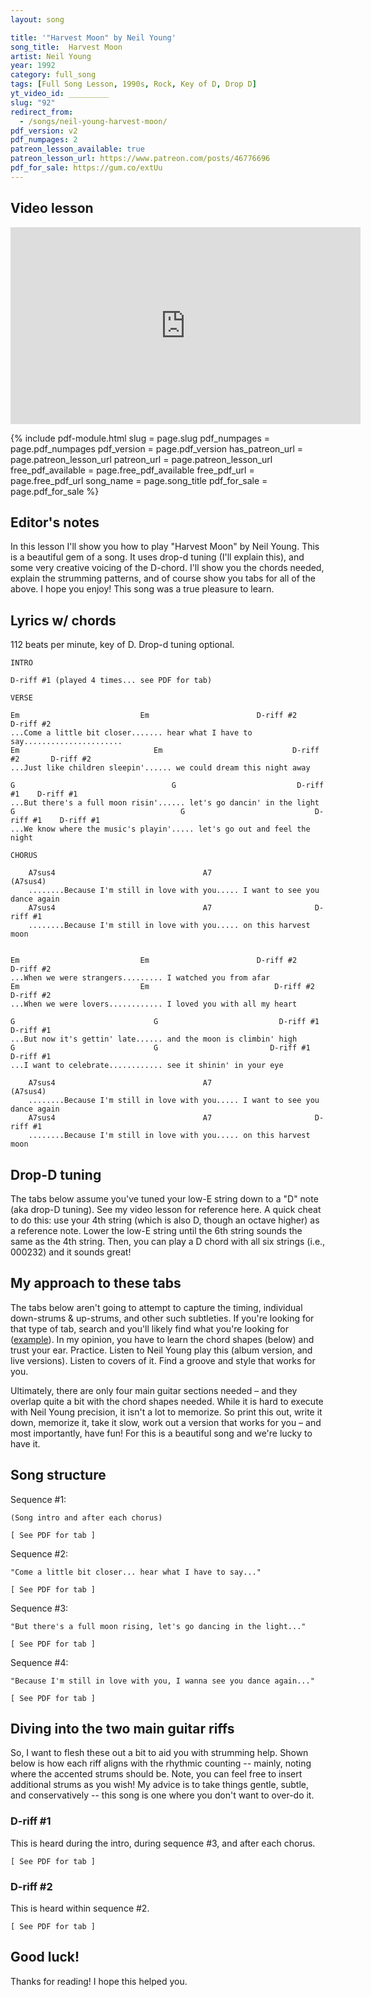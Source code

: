 ```yaml
---
layout: song

title: '"Harvest Moon" by Neil Young'
song_title:  Harvest Moon
artist: Neil Young
year: 1992
category: full_song
tags: [Full Song Lesson, 1990s, Rock, Key of D, Drop D]
yt_video_id: _________
slug: "92"
redirect_from:
  - /songs/neil-young-harvest-moon/
pdf_version: v2
pdf_numpages: 2
patreon_lesson_available: true
patreon_lesson_url: https://www.patreon.com/posts/46776696
pdf_for_sale: https://gum.co/extUu
---
```


## Video lesson

<iframe width="560" height="315" src="https://www.youtube.com/embed/R_X4GnNuMtQ?showinfo=0" frameborder="0" allowfullscreen></iframe>

{% include pdf-module.html slug = page.slug pdf_numpages = page.pdf_numpages pdf_version = page.pdf_version has_patreon_url = page.patreon_lesson_url patreon_url = page.patreon_lesson_url free_pdf_available = page.free_pdf_available free_pdf_url = page.free_pdf_url song_name = page.song_title pdf_for_sale = page.pdf_for_sale %}

## Editor's notes

In this lesson I'll show you how to play "Harvest Moon" by Neil Young. This is a beautiful gem of a song. It uses drop-d tuning (I'll explain this), and some very creative voicing of the D-chord. I'll show you the chords needed, explain the strumming patterns, and of course show you tabs for all of the above. I hope you enjoy! This song was a true pleasure to learn.

## Lyrics w/ chords

112 beats per minute, key of D. Drop-d tuning optional.

    INTRO

    D-riff #1 (played 4 times... see PDF for tab)

    VERSE

    Em                           Em                        D-riff #2       D-riff #2
    ...Come a little bit closer....... hear what I have to say......................
    Em                              Em                             D-riff #2       D-riff #2
    ...Just like children sleepin'...... we could dream this night away

    G                                   G                           D-riff #1    D-riff #1
    ...But there's a full moon risin'...... let's go dancin' in the light  
    G                                     G                             D-riff #1    D-riff #1
    ...We know where the music's playin'..... let's go out and feel the night

    CHORUS

        A7sus4                                 A7                               (A7sus4)
        ........Because I'm still in love with you..... I want to see you dance again
        A7sus4                                 A7                       D-riff #1
        ........Because I'm still in love with you..... on this harvest moon


    Em                           Em                        D-riff #2       D-riff #2
    ...When we were strangers......... I watched you from afar
    Em                           Em                            D-riff #2       D-riff #2
    ...When we were lovers............ I loved you with all my heart

    G                               G                           D-riff #1    D-riff #1
    ...But now it's gettin' late...... and the moon is climbin' high
    G                               G                         D-riff #1    D-riff #1
    ...I want to celebrate............ see it shinin' in your eye

        A7sus4                                 A7                               (A7sus4)
        ........Because I'm still in love with you..... I want to see you dance again
        A7sus4                                 A7                       D-riff #1
        ........Because I'm still in love with you..... on this harvest moon

## Drop-D tuning

The tabs below assume you've tuned your low-E string down to a "D" note (aka drop-D tuning). See my video lesson for reference here. A quick cheat to do this: use your 4th string (which is also D, though an octave higher) as a reference note. Lower the low-E string until the 6th string sounds the same as the 4th string. Then, you can play a D chord with all six strings (i.e., 000232) and it sounds great!

## My approach to these tabs

The tabs below aren't going to attempt to capture the timing, individual down-strums & up-strums, and other such subtleties. If you're looking for that type of tab, search and you'll likely find what you're looking for ([example](https://tabs.ultimate-guitar.com/n/neil_young/harvest_moon_ver2_tab.htm)). In my opinion, you have to learn the chord shapes (below) and trust your ear. Practice. Listen to Neil Young play this (album version, and live versions). Listen to covers of it. Find a groove and style that works for you.

Ultimately, there are only four main guitar sections needed – and they overlap quite a bit with the chord shapes needed. While it is hard to execute with Neil Young precision, it isn't a lot to memorize. So print this out, write it down, memorize it, take it slow, work out a version that works for you – and most importantly, have fun! For this is a beautiful song and we're lucky to have it.

## Song structure

Sequence #1:

    (Song intro and after each chorus)

    [ See PDF for tab ]

<!-- e ––––0–––––––0–––––––9–––––
B ––––10––––––12––––––10––––
G ––––11––––––11––––––11––––
D ––––0–––––––0–––––––0–––––
A –––(0)––––––––––––––––––––
D –––(0)––––––––––––––––––––
      D-riff #1 -->

Sequence #2:

    "Come a little bit closer... hear what I have to say..."

    [ See PDF for tab ]

<!-- e ––––0––––   –––(2)––––––––––––––––––––––––
B ––––0––––   ––––3––––––2––––––2––––––3––––
G ––––0––––   ––––2––––––2––––––2––––––2––––
D ––––2––––   ––––0––––––0––––––2––––––4––––
A ––––2––––   ––––0––––––0––––––0––––––0––––
D ––––2––––   ––––0–––––––––––––––––––––––––
      Em          D-riff #2 -->

Sequence #3:

    "But there's a full moon rising, let's go dancing in the light..."

    [ See PDF for tab ]

<!-- e ––––3––––   ––––0–––––––0–––––––9–––––
B ––––0––––   ––––10––––––12––––––10––––
G ––––0––––   ––––11––––––11––––––11––––
D ––––0––––   ––––0–––––––0–––––––0–––––
A ––––x––––   –––(0)––––––––––––––––––––
D ––––5––––   –––(0)––––––––––––––––––––
      G           D-riff #1 -->

Sequence #4:

    "Because I'm still in love with you, I wanna see you dance again..."

    [ See PDF for tab ]

<!-- e ––––0––––   ––––0––––
B ––––3––––   ––––2––––
G ––––0––––   ––––0––––
D ––––2––––   ––––2––––
A ––––0––––   ––––0––––
D –––––––––   –––––––––
    A7sus4        A7   -->

## Diving into the two main guitar riffs

So, I want to flesh these out a bit to aid you with strumming help. Shown below is how each riff aligns with the rhythmic counting -- mainly, noting where the accented strums should be. Note, you can feel free to insert additional strums as you wish! My advice is to take things gentle, subtle, and conservatively -- this song is one where you don't want to over-do it.

### D-riff #1

This is heard during the intro, during sequence #3, and after each chorus.

    [ See PDF for tab ]

<!-- v = down strum
^ = up strum

e ––––––––0–––––0––––––––––––––9–––––9–––––9–––––9–––
B ––––––––10––––12–––––––––––––10––––10––––10––––10––
G ––––––––11––––11–––––––––––––11––––11––––11––––11––
D ––––––––0–––––0––––––––––––––0–––––0–––––0–––––0–––
A –––––––––––––––––––––––––––––––––––––––––––––––––––
D ––0––––––––––––––––––––––––––––––––––––––––––––––––
    v     v     v              ^     ^     ^     ^  
    1  +  2  +  3  +  4  +  1  +  2  +  3  +  4  +   -->

### D-riff #2

This is heard within sequence #2.

    [ See PDF for tab ]

<!-- v = down strum
^ = up strum

e –––––––(2)––––––––––––––––––(2)––––––––––––––––––––
B ––––––––3––3––3––3–––––3–––––2–––––2–––––2––3––2–––
G ––––––––2––2––2––2–––––2–––––2–––––2–––––2––2––2–––
D ––––––––0––0––0––0–––––0–––––0–––––2–––––2––4––2–––
A –––––––––––––––––––––––––––––––––––0–––––0––0––0–––
D ––0––––––––––––––––––––––––––––––––––––––––––––––––
    v     v  ^  v  ^     ^     ^     ^     ^  v  ^
    1  +  2  +  3  +  4  +  1  +  2  +  3  +  4  +   -->

## Good luck!

Thanks for reading! I hope this helped you.
